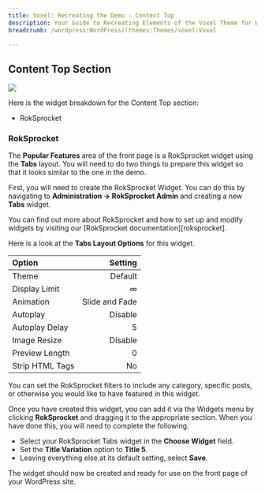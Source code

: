 ```yaml
---
title: Voxel: Recreating the Demo - Content Top
description: Your Guide to Recreating Elements of the Voxel Theme for WordPress
breadcrumb: /wordpress:WordPress/!themes:Themes/voxel:Voxel

---
```


Content Top Section
-----
![][demo1]

Here is the widget breakdown for the Content Top section:

* RokSprocket

### RokSprocket
The **Popular Features** area of the front page is a RokSprocket widget using the **Tabs** layout. You will need to do two things to prepare this widget so that it looks similar to the one in the demo.

First, you will need to create the RokSprocket Widget. You can do this by navigating to **Administration -> RokSprocket Admin** and creating a new **Tabs** widget. 

You can find out more about RokSprocket and how to set up and modify widgets by visiting our [RokSprocket documentation][roksprocket].

Here is a look at the **Tabs Layout Options** for this widget.

| Option          |        Setting |  
| :-------------- | -------------: |  
| Theme           |        Default |  
| Display Limit   |              ∞ |  
| Animation       | Slide and Fade |  
| Autoplay        |        Disable |  
| Autoplay Delay  |              5 |  
| Image Resize    |        Disable |  
| Preview Length  |              0 |  
| Strip HTML Tags |             No |  

You can set the RokSprocket filters to include any category, specific posts, or otherwise you would like to have featured in this widget.

Once you have created this widget, you can add it via the Widgets menu by clicking **RokSprocket** and dragging it to the appropriate section. When you have done this, you will need to complete the following.

* Select your RokSprocket Tabs widget in the **Choose Widget** field.
* Set the **Title Variation** option to **Title 5**.
* Leaving everything else at its default setting, select **Save**.

The widget should now be created and ready for use on the front page of your WordPress site.

[demo1]: assets/demo_5.jpeg

